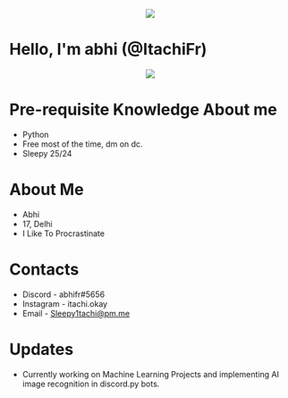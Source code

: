 <p align="center">  
<img src="https://media.discordapp.net/attachments/860802917539381268/1040304623292002304/200w.gif">
</p>


# Hello, I'm abhi (@ItachiFr)

<p align="center">
<img
src = "https://discord.c99.nl/widget/theme-1/493320149315747840.png">
</p>

# Pre-requisite Knowledge About me
- Python </br>
- Free most of the time, dm on dc. </br>
- Sleepy 25/24 </br>

# About Me
- Abhi </br>
- 17, Delhi </br> 
- I Like To Procrastinate </br>


# Contacts

- Discord - abhifr#5656 </br>
- Instagram - itachi.okay</br>
- Email - Sleepy1tachi@pm.me </br>

# Updates
- Currently working on Machine Learning Projects and implementing AI image recognition in discord.py bots.
